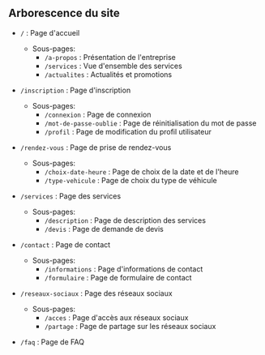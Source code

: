 

## Arborescence du site

- `/` : Page d'accueil
  - Sous-pages:
    - `/a-propos` : Présentation de l'entreprise
    - `/services` : Vue d'ensemble des services
    - `/actualites` : Actualités et promotions
  
- `/inscription` : Page d'inscription
  - Sous-pages:
    - `/connexion` : Page de connexion
    - `/mot-de-passe-oublie` : Page de réinitialisation du mot de passe
    - `/profil` : Page de modification du profil utilisateur
  
- `/rendez-vous` : Page de prise de rendez-vous
  - Sous-pages:
    - `/choix-date-heure` : Page de choix de la date et de l'heure
    - `/type-vehicule` : Page de choix du type de véhicule

  

- `/services` : Page des services
  - Sous-pages:
    - `/description` : Page de description des services
    - `/devis` : Page de demande de devis
  
- `/contact` : Page de contact
  - Sous-pages:
    - `/informations` : Page d'informations de contact
    - `/formulaire` : Page de formulaire de contact
  
- `/reseaux-sociaux` : Page des réseaux sociaux
  - Sous-pages:
    - `/acces` : Page d'accès aux réseaux sociaux
    - `/partage` : Page de partage sur les réseaux sociaux
  
- `/faq` : Page de FAQ
